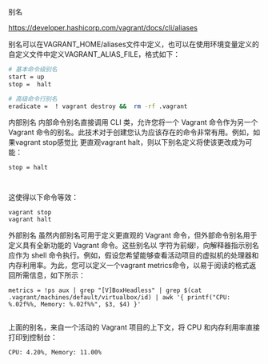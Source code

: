 别名

https://developer.hashicorp.com/vagrant/docs/cli/aliases

别名可以在VAGRANT_HOME/aliases文件中定义，也可以在使用环境变量定义的自定义文件中定义VAGRANT_ALIAS_FILE，格式如下：


```bash
# 基本命令级别名
start = up 
stop =  halt 

# 高级命令行别名
eradicate =  ! vagrant destroy &&  rm -rf .vagrant

```


内部别名
内部命令别名直接调用 CLI 类，允许您将一个 Vagrant 命令作为另一个 Vagrant 命令的别名。此技术对于创建您认为应该存在的命令非常有用。例如，如果vagrant stop感觉比 更直观vagrant halt，则以下别名定义将使该更改成为可能：

```
stop = halt

    
```
这使得以下命令等效：

```
vagrant stop
vagrant halt
```

外部别名
虽然内部别名可用于定义更直观的 Vagrant 命令，但外部命令别名用于定义具有全新功能的 Vagrant 命令。这些别名以 字符为前缀!，向解释器指示别名应作为 shell 命令执行。例如，假设您希望能够查看活动项目的虚拟机的处理器和内存利用率。为此，您可以定义一个vagrant metrics命令，以易于阅读的格式返回所需信息，如下所示：

```
metrics = !ps aux | grep "[V]BoxHeadless" | grep $(cat .vagrant/machines/default/virtualbox/id) | awk '{ printf("CPU: %.02f%%, Memory: %.02f%%", $3, $4) }'


```

上面的别名，来自一个活动的 Vagrant 项目的上下文，将 CPU 和内存利用率直接打印到控制台：

```
CPU: 4.20%, Memory: 11.00%

```